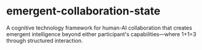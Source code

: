 # emergent-collaboration-state
A cognitive technology framework for human-AI collaboration that creates emergent intelligence beyond either participant's capabilities—where 1+1=3 through structured interaction.
